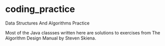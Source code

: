 # coding_practice
Data Structures And Algorithms Practice

Most of the Java classses written here are solutions to exercises from The Algorithm Design Manual by Steven Skiena.


